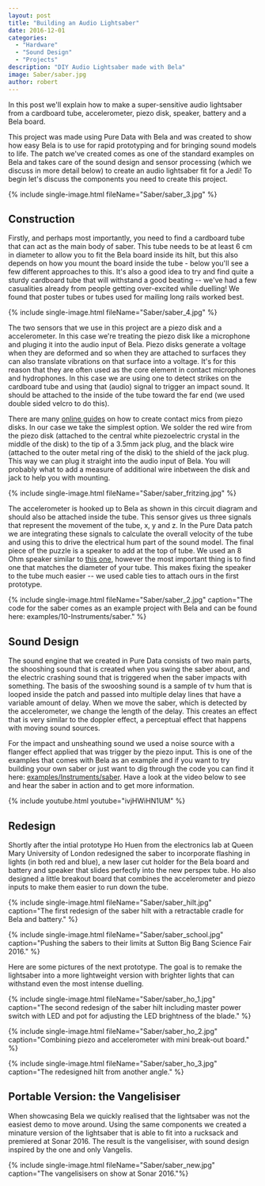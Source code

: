 ```yaml
---
layout: post
title: "Building an Audio Lightsaber"
date: 2016-12-01
categories:
  - "Hardware"
  - "Sound Design"
  - "Projects"
description: "DIY Audio Lightsaber made with Bela"
image: Saber/saber.jpg
author: robert
---
```


In this post we'll explain how to make a super-sensitive audio lightsaber from a cardboard tube, accelerometer, piezo disk, speaker, battery and a Bela board.

This project was made using Pure Data with Bela and was created to show how easy Bela is to use for rapid prototyping and for bringing sound models to life. The patch we've created comes as one of the standard examples on Bela and takes care of the sound design and sensor processing (which we discuss in more detail below) to create an audio lightsaber fit for a Jedi! To begin let's discuss the components you need to create this project.

{% include single-image.html fileName="Saber/saber_3.jpg" %}

## Construction

Firstly, and perhaps most importantly, you need to find a cardboard tube that can act as the main body of saber. This tube needs to be at least 6 cm in diameter to allow you to fit the Bela board inside its hilt, but this also depends on how you mount the board inside the tube - below you'll see a few different approaches to this. It's also a good idea to try and find quite a sturdy cardboard tube that will withstand a good beating -- we've had a few casualities already from people getting over-excited while duelling! We found that poster tubes or tubes used for mailing long rails worked best.

{% include single-image.html fileName="Saber/saber_4.jpg" %}

The two sensors that we use in this project are a piezo disk and a accelerometer. In this case we're treating the piezo disk like a microphone and pluging it into the audio input of Bela. Piezo disks generate a voltage when they are deformed and so when they are attached to surfaces they can also translate vibrations on that surface into a voltage. It's for this reason that they are often used as the core element in contact microphones and hydrophones. In this case we are using one to detect strikes on the cardboard tube and using that (audio) signal to trigger an impact sound. It should be attached to the inside of the tube toward the far end (we used double sided velcro to do this).

There are many [online guides](https://www.youtube.com/watch?v=P8iAshJ1Pk0) on how  to create contact mics from piezo disks. In our case we take the simplest option. We solder the red wire from the piezo disk (attached to the central white piezoelectric crystal in the middle of the disk) to the tip of a 3.5mm jack plug, and the black wire (attached to the outer metal ring of the disk) to the shield of the jack plug. This way we can plug it straight into the audio input of Bela. You will probably what to add a measure of additional wire inbetween the disk and jack to help you with mounting.

{% include single-image.html fileName="Saber/saber_fritzing.jpg" %}

The accelerometer is hooked up to Bela as shown in this circuit diagram and should also be attached inside the tube. This sensor gives us three signals that represent the movement of the tube, x, y and z. In the Pure Data patch we are integrating these signals to calculate the overall velocity of the tube and using this to drive the electrical hum part of the sound model. The final piece of the puzzle is a speaker to add at the top of tube. We used an 8 Ohm speaker similar to [this one](https://www.rapidonline.com/visaton-bg-13-17-20-p-round-full-range-speakers-8-ohm-554247), however the most important thing is to find one that matches the diameter of your tube. This makes fixing the speaker to the tube much easier -- we used cable ties to attach ours in the first prototype.

{% include single-image.html fileName="Saber/saber_2.jpg" caption="The code for the saber comes as an example project with Bela and can be found here: examples/10-Instruments/saber." %}

## Sound Design

The sound engine that we created in Pure Data consists of two main parts, the shooshing sound that is created when you swing the saber about, and the electric crashing sound that is triggered when the saber impacts with something. The basis of the swooshing sound is a sample of tv hum that is looped inside the patch and passed into multiple delay lines that have a variable amount of delay. When we move the saber, which is detected by the accelerometer, we change the length of the delay. This creates an effect that is very similar to the doppler effect, a perceptual effect that happens with moving sound sources.

For the impact and unsheathing sound we used a noise source with a flanger effect applied that was trigger by the piezo input. This is one of the examples that comes with Bela as an example and if you want to try building your own saber or just want to dig through the code you can find it here: [examples/Instruments/saber](https://github.com/BelaPlatform/Bela/tree/master/examples/Instruments/saber). Have a look at the video below to see and hear the saber in action and to get more information.

{% include youtube.html youtube="ivjHWiHN1UM" %}

## Redesign

Shortly after the intial prototype Ho Huen from the electronics lab at Queen Mary University of London redesigned the saber to incorporate flashing in lights (in both red and blue), a new laser cut holder for the Bela board and battery and speaker that slides perfectly into the new perspex tube. Ho also designed a little breakout board that combines the accelerometer and piezo inputs to make them easier to run down the tube.

{% include single-image.html fileName="Saber/saber_hilt.jpg" caption="The first redesign of the saber hilt with a retractable cradle for Bela and battery." %}

{% include single-image.html fileName="Saber/saber_school.jpg" caption="Pushing the sabers to their limits at Sutton Big Bang Science Fair 2016." %}

Here are some pictures of the next prototype. The goal is to remake the lightsaber into a more lightweight version with brighter lights that can withstand even the most intense duelling.

{% include single-image.html fileName="Saber/saber_ho_1.jpg" caption="The second redesign of the saber hilt including master power switch with LED and pot for adjusting the LED brightness of the blade." %}

{% include single-image.html fileName="Saber/saber_ho_2.jpg" caption="Combining piezo and accelerometer with mini break-out board." %}

{% include single-image.html fileName="Saber/saber_ho_3.jpg" caption="The redesigned hilt from another angle." %}

## Portable Version: the Vangelisiser

When showcasing Bela we quickly realised that the lightsaber was not the easiest demo to move around. Using the same components we created a minature version of the lightsaber that is able to fit into a rucksack and premiered at Sonar 2016. The result is the vangelisiser, with sound design inspired by the one and only Vangelis.

{% include single-image.html fileName="Saber/saber_new.jpg" caption="The vangelisisers on show at Sonar 2016."%}
